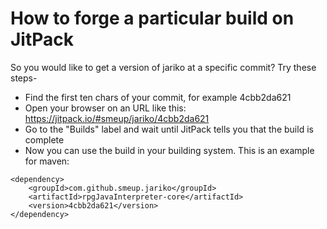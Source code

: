 # How to forge a particular build on JitPack

So you would like to get a version of jariko at a specific commit? Try these steps-
* Find the first ten chars of your commit, for example 4cbb2da621
* Open your browser on an URL like this: https://jitpack.io/#smeup/jariko/4cbb2da621
* Go to the "Builds" label and wait until JitPack tells you that the build is complete
* Now you can use the build in your building system. This is an example for maven:
```
<dependency>
    <groupId>com.github.smeup.jariko</groupId>
    <artifactId>rpgJavaInterpreter-core</artifactId>
    <version>4cbb2da621</version>
</dependency>
```